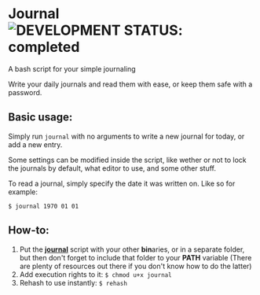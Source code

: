 # Journal &nbsp; ![DEVELOPMENT STATUS: completed](https://badgen.net/badge/DEVELOPMENT%20STATUS/completed/green)
A bash script for your simple journaling

Write your daily journals and read them with ease, or keep them safe with a password.

## Basic usage:
Simply run `journal` with no arguments to write a new journal for today, or add a new entry.

Some settings can be modified inside the script, like wether or not to lock the journals by default, what editor to use, and some other stuff.

To read a journal, simply specify the date it was written on. Like so for example:
```console
$ journal 1970 01 01
```

## How-to:
1. Put the [**journal**](journal) script with your other **bin**aries, or in a separate folder, but then don't forget to include that folder to your **PATH** variable (There are plenty of resources out there if you don't know how to do the latter)
2. Add execution rights to it: ```$ chmod u+x journal```
3. Rehash to use instantly: ```$ rehash``` 

